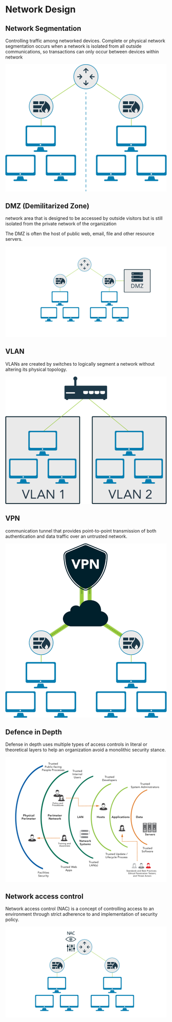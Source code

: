# Network Design

## Network Segmentation
Controlling traffic among networked devices. Complete or physical network segmentation occurs when a network is isolated from all outside communications, so transactions can only occur between devices within network

![alt](../Assets/EDU-ELCC-70365-network_segmentation-v02.svg)

## DMZ (Demilitarized Zone)
network area that is designed to be accessed by outside visitors but is still isolated from the private network of the organization

The DMZ is often the host of public web, email, file and other resource servers.

![alt](../Assets/EDU-ELCC-70370-dmz-v02.svg)

## VLAN
VLANs are created by switches to logically segment a network without altering its physical topology.

![alt](../Assets/EDU-ELCC-70375-techart-vlan-v02.svg)

## VPN
communication tunnel that provides point-to-point transmission of both authentication and data traffic over an untrusted network.

![alt](../Assets/EDU-ELCC-70380-techart-vpn-v02.svg)

## Defence in Depth
Defense in depth uses multiple types of access controls in literal or theoretical layers to help an organization avoid a monolithic security stance.

![alt](../Assets/EDU-ELCC-01685-techart-conceptual_defense_in_depth_small_server_environment-v01.svg)

## Network access control
Network access control (NAC) is a concept of controlling access to an environment through strict adherence to and implementation of security policy.

![alt](../Assets/EDU-ELCC-70390-nac-v01.svg)
